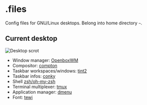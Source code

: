 # .files

Config files for GNU/Linux desktops. Belong into home directory ``~``.

## Current desktop

![Desktop scrot](https://tknk.io/d1yq)

- Window manager: [OpenboxWM](https://github.com/danakj/openbox)
- Compositor: [compton](https://github.com/chjj/compton)
- Taskbar workspaces/windows: [tint2](https://github.com/chazmcgarvey/tint2)
- Taskbar infos: [conky](https://github.com/brndnmtthws/conky)
- Shell [zsh/oh-my-zsh](https://github.com/robbyrussell/oh-my-zsh)
- Terminal multiplexer: [tmux](https://github.com/tmux/tmux)
- Application manager: [dmenu](https://github.com/michaelforney/dmenu)
- Font: [tewi](https://github.com/lucy/tewi-font)
